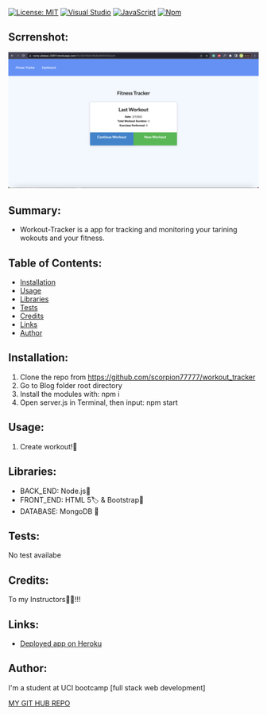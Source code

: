 [![License: MIT](https://img.shields.io/badge/License-MIT-red.svg)](https://opensource.org/licenses/MIT)
[![Visual Studio](https://img.shields.io/badge/--6C33AF?logo=visual%20studio)](https://visualstudio.microsoft.com/)
[![JavaScript](https://img.shields.io/badge/--F7DF1E?logo=javascript&logoColor=000)](https://www.javascript.com/)
[![Npm](https://badgen.net/badge/icon/npm?icon=npm&label)](https://npmjs.com/)

## Scrrenshot:

<img src="https://github.com/scorpion77777/workout_tracker/blob/main/assets/screen.png" alt="Blog screenshot"></src>

## Summary:

- Workout-Tracker is a app for tracking and monitoring your tarining wokouts and your fitness.


## Table of Contents:

- [Installation](#installation)
- [Usage](#usage)
- [Libraries](#libraries)
- [Tests](#tests)
- [Credits](#credits)
- [Links](#link)
- [Author](#author)


## Installation:
1. Clone the repo from https://github.com/scorpion77777/workout_tracker
2. Go to Blog folder root directory
4. Install the modules with: npm i
7. Open server.js in Terminal, then input: npm start 


## Usage:

1. Create workout!💪

## Libraries:

- BACK_END: Node.js🚀
- FRONT_END: HTML 5🏷 & Bootstrap🎨
- DATABASE: MongoDB 🦾

## Tests:

No test availabe


## Credits:

To my Instructors🚀🙏!!!

## Links:

- <a target="blank" href="https://rocky-plateau-22611.herokuapp.com/?id=62016dfc16b8e9000432ace4">Deployed app on Heroku</a>

## Author:

I'm a student at UCI bootcamp [full stack web development]

[MY GIT HUB REPO](https://github.com/scorpion77777)
